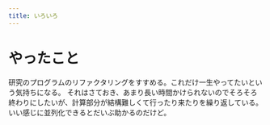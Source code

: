 ```yaml
---
title: いろいろ
---
```


# やったこと

研究のプログラムのリファクタリングをすすめる。これだけ一生やってたいという気持ちになる。
それはさておき、あまり長い時間かけられないのでそろそろ終わりにしたいが、計算部分が結構難しくて行ったり来たりを繰り返している。いい感じに並列化できるとだいぶ助かるのだけど。
